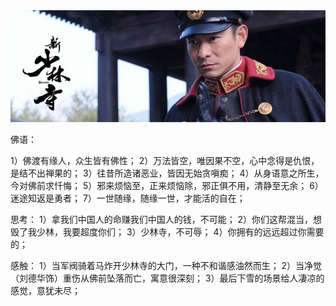 <img src="/blog/images/xinshaolinsi.jpg"/>

佛语：

1）佛渡有缘人，众生皆有佛性；
2）万法皆空，唯因果不空，心中念得是仇恨，是结不出禅果的；
3）往昔所造诸恶业，皆因无始贪嗔痴；
4）从身语意之所生，今对佛前求忏悔；
5）邪来烦恼至，正来烦恼除，邪正俱不用，清静至无余；
6）迷途知返是勇者；
7）一世随缘，随缘一世，才能活的自在；

 

思考：
1）拿我们中国人的命赚我们中国人的钱，不可能；
2）你们这帮混当，想毁了我少林，我要超度你们；
3）少林寺，不可辱；
4）你拥有的远远超过你需要的；

 

感触：
1）当军阀骑着马炸开少林寺的大门，一种不和谐感油然而生；
2）当净觉（刘德华饰）重伤从佛前坠落而亡，寓意很深刻；
3）最后下雪的场景给人凄凉的感觉，意犹未尽；

